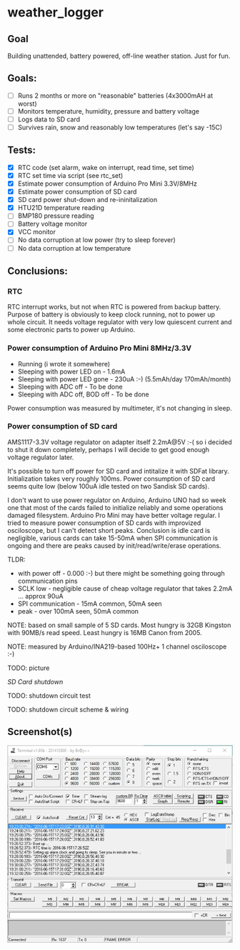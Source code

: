 # weather_logger

## Goal

Building unattended, battery powered, off-line weather station.
Just for fun. 

## Goals:

- [ ] Runs 2 months or more on "reasonable" batteries (4x3000mAH at worst)
- [ ] Monitors temperature, humidity, pressure and battery voltage
- [ ] Logs data to SD card
- [ ] Survives rain, snow and reasonably low temperatures (let's say -15C)

## Tests:

- [x] RTC code (set alarm, wake on interrupt, read time, set time)
- [x] RTC set time via script (see rtc_set)
- [x] Estimate power consumption of Arduino Pro Mini 3.3V/8MHz
- [x] Estimate power consumption of SD card
- [x] SD card power shut-down and re-ininitalization
- [x] HTU21D temperature reading
- [ ] BMP180 pressure reading
- [ ] Battery voltage monitor
- [x] VCC monitor
- [ ] No data corruption at low power (try to sleep forever)
- [ ] No data corruption at low temperature

## Conclusions:

### RTC

RTC interrupt works, but not when RTC is powered from backup battery.
Purpose of battery is obviously to keep clock running, not to power up
whole circuit. It needs voltage regulator with very low quiescent current
and some electronic parts to power up Arduino.

### Power consumption of Arduino Pro Mini 8MHz/3.3V

- Running (i wrote it somewhere)
- Sleeping with power LED on - 1.6mA
- Sleeping with power LED gone - 230uA :-) (5.5mAh/day 170mAh/month)
- Sleeping with ADC off - To be done
- Sleeping with ADC off, BOD off - To be done

Power consumption was measured by multimeter, it's not changing in sleep.

### Power consumption of SD card

AMS1117-3.3V voltage regulator on adapter itself 2.2mA@5V :-( so i decided to
shut it down completely, perhaps I will decide to get good enough voltage 
regulator later.

It's possible to turn off power for SD card and intitalize it with SDFat 
library. Initialization takes very roughly 100ms. Power consumption of SD
card seems quite low (below 100uA idle tested on two Sandisk SD cards).

I don't want to use power regulator on Arduino, Arduino UNO had so week one
that most of the cards failed to initialize reliably and some operations damaged
filesystem. Arduino Pro Mini may have better voltage regular.
I tried to measure power consumption of SD cards with improvized osciloscope, 
but I can't detect short peaks. Conclusion is idle card is negligible, various 
cards can  take 15-50mA when SPI communication is ongoing and there are peaks 
caused by init/read/write/erase operations. 

TLDR:
- with power off - 0.000 :-) but there might be something going through communication pins
- SCLK low - negligible cause of cheap voltage regulator that takes 2.2mA ... approx 90uA
- SPI communication - 15mA common, 50mA seen
- peak - over 100mA seen, 50mA common

NOTE: based on small sample of 5 SD cards. Most hungry is 32GB Kingston 
with 90MB/s read speed. Least hungry is 16MB Canon from 2005.

NOTE: measured by Arduino/INA219-based 100Hz+ 1 channel osciloscope :-)

TODO: picture

*SD Card shutdown*

TODO: shutdown circuit test

TODO: shutdown circuit scheme & wiring

## Screenshot(s)   

![Screenshot 1](2016-06-15_193643.png)